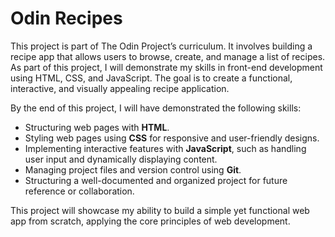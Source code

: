# Odin Recipes

This project is part of The Odin Project’s curriculum. It involves building a recipe app that allows users to browse, create, and manage a list of recipes. As part of this project, I will demonstrate my skills in front-end development using HTML, CSS, and JavaScript. The goal is to create a functional, interactive, and visually appealing recipe application.

By the end of this project, I will have demonstrated the following skills:
- Structuring web pages with **HTML**.
- Styling web pages using **CSS** for responsive and user-friendly designs.
- Implementing interactive features with **JavaScript**, such as handling user input and dynamically displaying content.
- Managing project files and version control using **Git**.
- Structuring a well-documented and organized project for future reference or collaboration.

This project will showcase my ability to build a simple yet functional web app from scratch, applying the core principles of web development.
